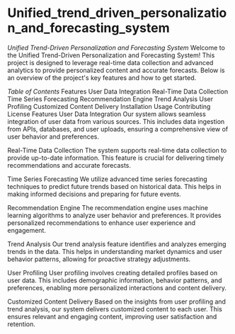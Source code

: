 # Unified_trend_driven_personalization_and_forecasting_system
*Unified Trend-Driven Personalization and Forecasting System*
Welcome to the Unified Trend-Driven Personalization and Forecasting System! This project is designed to leverage real-time data collection and advanced analytics to provide personalized content and accurate forecasts. Below is an overview of the project's key features and how to get started.

*Table of Contents*
Features
User Data Integration
Real-Time Data Collection
Time Series Forecasting
Recommendation Engine
Trend Analysis
User Profiling
Customized Content Delivery
Installation
Usage
Contributing
License
Features
User Data Integration
Our system allows seamless integration of user data from various sources. This includes data ingestion from APIs, databases, and user uploads, ensuring a comprehensive view of user behavior and preferences.

Real-Time Data Collection
The system supports real-time data collection to provide up-to-date information. This feature is crucial for delivering timely recommendations and accurate forecasts.

Time Series Forecasting
We utilize advanced time series forecasting techniques to predict future trends based on historical data. This helps in making informed decisions and preparing for future events.

Recommendation Engine
The recommendation engine uses machine learning algorithms to analyze user behavior and preferences. It provides personalized recommendations to enhance user experience and engagement.

Trend Analysis
Our trend analysis feature identifies and analyzes emerging trends in the data. This helps in understanding market dynamics and user behavior patterns, allowing for proactive strategy adjustments.

User Profiling
User profiling involves creating detailed profiles based on user data. This includes demographic information, behavior patterns, and preferences, enabling more personalized interactions and content delivery.

Customized Content Delivery
Based on the insights from user profiling and trend analysis, our system delivers customized content to each user. This ensures relevant and engaging content, improving user satisfaction and retention.
